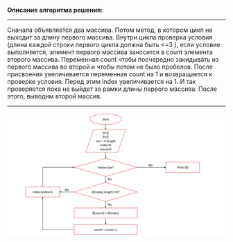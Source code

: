 **Описание алгоритма решения:**
***
Сначала объявляется два массива. Потом метод, в котором цикл не выходит за длину первого массива. Внутри цикла проверка условия (длина каждой строки первого цикла должна быть <=3 ), если условие выполняется, элемент первого массива заносится в count элемента второго массива. Переменная count чтобы поочередно закидывать из первого массива во второй и чтобы потом не было пробелов. После присвоения увеличивается переменная count на 1 и возвращается к проверке условия. Перед этим index увеличивается на 1. И так проверяется пока не выйдет за рамки длины первого массива. После этого, выводим второй массив.
***
![Схема](%D0%94%D0%97_page-0001.jpg)

